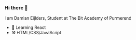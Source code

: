 ### Hi there 👋

I am Damian Eijlders, Student at The Bit Academy of Purmerend

<!--
**Spiedyy/Spiedyy** is a ✨ _special_ ✨ repository because its `README.md` (this file) appears on your GitHub profile.

Here are some ideas to get you started:

- 🔭 I’m currently working on ... 
- 🌱 I’m currently learning ...
- 👯 I’m looking to collaborate on ...
- 🤔 I’m looking for help with ...
- 💬 Ask me about ...
- 📫 How to reach me: ...
- 😄 Pronouns: ...
- ⚡ Fun fact: ...
-->


* 🌱 Learning React
* ⚒️ HTML/CSS/JavaScript
